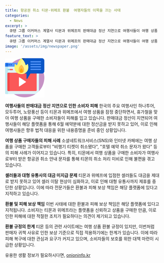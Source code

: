 ```yaml
---
title: 항공권 취소 티몬·위메프 환불  여행자들의 이목을 끄는 사태
categories:
  - News
excerpt: >
  큐텐 그룹 이커머스 계열사 티몬과 위메프의 판매대금 정산 지연으로 여행사들이 여행 상품 판매 중단. 소비자들도 피해, 티몬 측의 대응에 불만표시. 전문가들은 해당 플랫폼이 피해 보상 책임 있다고 지적. 하지만 현행 전자상거래법에 의하면 추가보상 받기 어렵다는 우려도 제기. 관계자는 숙박비 등 2차 피해 실질적 구제가 어려울 수 있다고 밝힘. 관련 업체의 고객센터에는 환불 절차 문의 급증하고 있음.
feature_text: >
  큐텐 그룹 이커머스 계열사 티몬과 위메프의 판매대금 정산 지연으로 여행사들이 여행 상품 판매 중단. 소비자들도 피해, 티몬 측의 대응에 불만표시. 전문가들은 해당 플랫폼이 피해 보상 책임 있다고 지적. 하지만 현행 전자상거래법에 의하면 추가보상 받기 어렵다는 우려도 제기. 관계자는 숙박비 등 2차 피해 실질적 구제가 어려울 수 있다고 밝힘. 관련 업체의 고객센터에는 환불 절차 문의 급증하고 있음.
image: '/assets/img/newspaper.png'
---
```


<p><img src="/assets/img/news.png" alt="rentncar 속보" /></p>

<p><b>여행사들의 판매대금 정산 지연으로 인한 소비자 피해</b>
한국의 주요 여행사인 하나투어, 모두투어, 노랑풍선 등이 티몬과 위메프에서 여행 상품을 잠정 중단하면서, 휴가철을 맞아 여행 상품을 구매한 소비자들이 피해를 입고 있습니다. 판매대금 정산이 지연되어 여행사들이 해당 플랫폼을 통해 6월 예약분에 대한 정산금을 받지 못하고 있어, 이로 인해 여행사들은 향후 법적 대응을 위한 내용증명을 준비 중인 상황입니다.</p>

<p><b>여행 상품 구매자들의 피해 사례</b>
소셜네트워크서비스(SNS)와 인터넷 카페에는 여행 상품을 구매한 고객들로부터 "비행기 티켓이 취소됐다", "호텔 예약 취소 문자가 왔다" 등의 피해 사례가 이어지고 있습니다. 특히, 티몬에서 여행 상품을 구매한 소비자가 여행사로부터 받은 항공권 취소 안내 문자를 통해 티몬의 취소 처리 미비로 인해 불편을 겪고 있습니다.</p>

<p><b>셀러들과 대형 유통사의 대금 미지급 문제</b>
티몬과 위메프에 입점한 셀러들도 대금을 제대로 받지 못하고 있어 셀러 이탈 현상이 심화하고, 이로 인해 대형 유통사까지 제휴를 중단한 상황입니다. 이에 따라 전문가들은 환불과 피해 보상 책임은 해당 플랫폼에 있다고 지적하고 있습니다.</p>

<p><b>환불 및 피해 보상 책임</b>
이번 사태에 대한 환불과 피해 보상 책임은 해당 플랫폼에 있다고 지적됩니다. 소비자는 티몬과 위메프라는 플랫폼을 신뢰하고 상품을 구매한 만큼, 이로 인한 피해에 대한 적절한 조치가 필요하다는 의견이 제기되고 있습니다. </p>

<p><b>환불 규정의 한계</b>
티몬 등의 관련 사이트에는 여행 상품 환불 규정이 있지만, 이번처럼 판매자 귀책 사유로 인한 보상 기준으로 직접 적용하기에는 한계가 있습니다. 이에 따라 피해 복구에 대한 관심과 요구가 커지고 있으며, 소비자들의 보호를 위한 대책 마련이 시급한 상황입니다.</p>
유용한 생활 정보가 필요하시다면, <a href="https://onioninfo.kr" rel="dofollow">onioninfo.kr</a>


